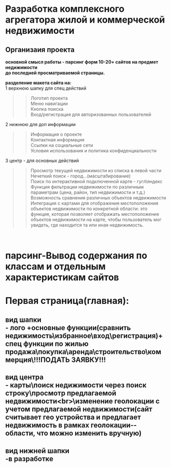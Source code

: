 # Разработка комплексного агрегатора жилой и коммерческой недвижимости
## Организаия проекта
**основной смысл работы - парсинг форм 10-20+ сайтов на предмет недижимости <br> до последней просматриваемой страницы.**
<br>

**разделение макета сайта на:**
<br>
1 верхнюю шапку для спец действий
>> Логотип проекта<br>
>> Меню навигации<br>
>> Кнопка поиска<br>
>> Вход/регистрация для авторизованных пользователей<br>

2 нижнюю для доп информации<br>
>> Информация о проекте <br>
>> Контактная информация<br>
>> Ссылки на социальные сети<br>
>> Условия использования и политика конфиденциальности<br>

3 центр - для основных действий<br>
>> Просмотр текущей недвижимости из списка в левой части<br>
>> Нечеткий поиск - город...(масштабирование)<br>
>> Поиск по интерактивной подключенной карте - гугл\яндекс<br>
>> Функция фильтрации недвижимости по различным параметрам (цена, район, тип недвижимости и т.д.)<br>
>> Возможность сравнения различных объектов недвижимости<br>
>> Интеграция с картами для отображения местоположения объектов недвижимости по конкретной области: это функция, которая позволяет отображать местоположение объектов недвижимости на карте, чтобы пользователь мог увидеть, где находится та или иная недвижимость.<br>
<br>

# парсинг-Вывод содержания по классам и отдельным характеристикам сайтов
# Первая страница(главная): 
## вид шапки <br>- лого +основные функции(сравнить недижимость\избранное\вход\регистрация)+ спец функции по жилью <br>**продажа\покупка\аренда\строительство\коммерция\\!!!ПОДАТЬ ЗАЯВКУ!!!**
## вид центра <br>- карты\поиск недижимости через поиск строку\просмотр предлагаемой недвижимости\<br>\изменение геолокации с учетом предлагаемой недвижимости(сайт считывает гео устройства и предлагает недвижимость в рамках геолокации--области, что можно изменить вручную)
## вид нижней шапки<br>-в разработке